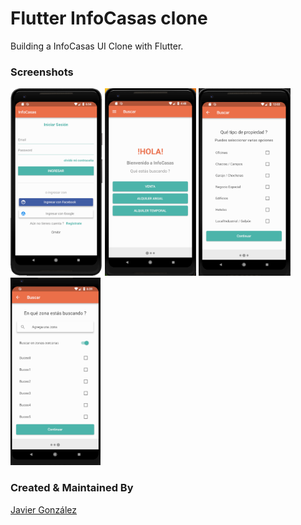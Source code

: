 # Flutter InfoCasas clone

Building a InfoCasas UI Clone with Flutter.

### Screenshots

<img src="ss1.png" height="300em" /> <img src="ss2.png" height="300em" /> <img src="ss3.png" height="300em" /> <img src="ss4.png" height="300em" />

### Created & Maintained By

[Javier González](https://github.com/javico2609)
